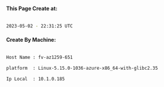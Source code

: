 
   
#### This Page Create at:

```bash

2023-05-02 - 22:31:25 UTC

```

#### Create By Machine:

```bash

Host Name : fv-az1259-651

platform  : Linux-5.15.0-1036-azure-x86_64-with-glibc2.35

Ip Local  : 10.1.0.185

```

